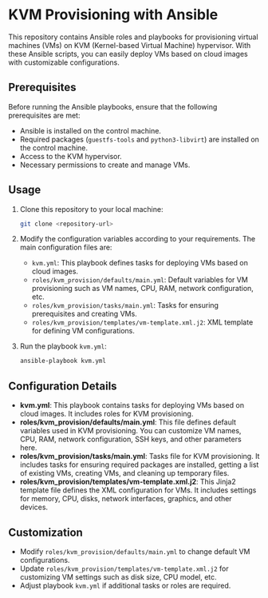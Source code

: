 # KVM Provisioning with Ansible

This repository contains Ansible roles and playbooks for provisioning virtual machines (VMs) on KVM (Kernel-based Virtual Machine) hypervisor. With these Ansible scripts, you can easily deploy VMs based on cloud images with customizable configurations.

## Prerequisites

Before running the Ansible playbooks, ensure that the following prerequisites are met:

- Ansible is installed on the control machine.
- Required packages (`guestfs-tools` and `python3-libvirt`) are installed on the control machine.
- Access to the KVM hypervisor.
- Necessary permissions to create and manage VMs.

## Usage

1. Clone this repository to your local machine:

    ```bash
    git clone <repository-url>
    ```

2. Modify the configuration variables according to your requirements. The main configuration files are:
    - `kvm.yml`: This playbook defines tasks for deploying VMs based on cloud images.
    - `roles/kvm_provision/defaults/main.yml`: Default variables for VM provisioning such as VM names, CPU, RAM, network configuration, etc.
    - `roles/kvm_provision/tasks/main.yml`: Tasks for ensuring prerequisites and creating VMs.
    - `roles/kvm_provision/templates/vm-template.xml.j2`: XML template for defining VM configurations.

3. Run the playbook `kvm.yml`:

    ```bash
    ansible-playbook kvm.yml
    ```

## Configuration Details

- **kvm.yml**: This playbook contains tasks for deploying VMs based on cloud images. It includes roles for KVM provisioning.
- **roles/kvm_provision/defaults/main.yml**: This file defines default variables used in KVM provisioning. You can customize VM names, CPU, RAM, network configuration, SSH keys, and other parameters here.
- **roles/kvm_provision/tasks/main.yml**: Tasks file for KVM provisioning. It includes tasks for ensuring required packages are installed, getting a list of existing VMs, creating VMs, and cleaning up temporary files.
- **roles/kvm_provision/templates/vm-template.xml.j2**: This Jinja2 template file defines the XML configuration for VMs. It includes settings for memory, CPU, disks, network interfaces, graphics, and other devices.

## Customization

- Modify `roles/kvm_provision/defaults/main.yml` to change default VM configurations.
- Update `roles/kvm_provision/templates/vm-template.xml.j2` for customizing VM settings such as disk size, CPU model, etc.
- Adjust playbook `kvm.yml` if additional tasks or roles are required.
